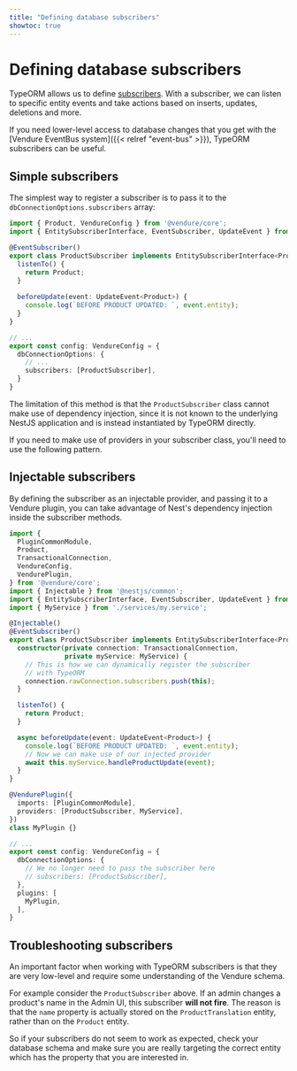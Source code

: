 ```yaml
---
title: "Defining database subscribers"
showtoc: true
---
```


# Defining database subscribers

TypeORM allows us to define [subscribers](https://typeorm.io/listeners-and-subscribers#what-is-a-subscriber). With a subscriber, we can listen to specific entity events and take actions based on inserts, updates, deletions and more.

If you need lower-level access to database changes that you get with the [Vendure EventBus system]({{< relref "event-bus" >}}), TypeORM subscribers can be useful.

## Simple subscribers

The simplest way to register a subscriber is to pass it to the `dbConnectionOptions.subscribers` array:

```TypeScript
import { Product, VendureConfig } from '@vendure/core';
import { EntitySubscriberInterface, EventSubscriber, UpdateEvent } from 'typeorm';

@EventSubscriber()
export class ProductSubscriber implements EntitySubscriberInterface<Product> {
  listenTo() {
    return Product;
  }
  
  beforeUpdate(event: UpdateEvent<Product>) {
    console.log(`BEFORE PRODUCT UPDATED: `, event.entity);
  }
}

// ...
export const config: VendureConfig = {
  dbConnectionOptions: {
    // ...
    subscribers: [ProductSubscriber],
  }
}
```
The limitation of this method is that the `ProductSubscriber` class cannot make use of dependency injection, since it is not known to the underlying NestJS application and is instead instantiated by TypeORM directly.

If you need to make use of providers in your subscriber class, you'll need to use the following pattern.

## Injectable subscribers

By defining the subscriber as an injectable provider, and passing it to a Vendure plugin, you can take advantage of Nest's dependency injection inside the subscriber methods.

```TypeScript
import {
  PluginCommonModule,
  Product,
  TransactionalConnection,
  VendureConfig,
  VendurePlugin,
} from '@vendure/core';
import { Injectable } from '@nestjs/common';
import { EntitySubscriberInterface, EventSubscriber, UpdateEvent } from 'typeorm';
import { MyService } from './services/my.service';

@Injectable()
@EventSubscriber()
export class ProductSubscriber implements EntitySubscriberInterface<Product> {
  constructor(private connection: TransactionalConnection,
              private myService: MyService) {
    // This is how we can dynamically register the subscriber
    // with TypeORM
    connection.rawConnection.subscribers.push(this);
  }

  listenTo() {
    return Product;
  }

  async beforeUpdate(event: UpdateEvent<Product>) {
    console.log(`BEFORE PRODUCT UPDATED: `, event.entity);
    // Now we can make use of our injected provider
    await this.myService.handleProductUpdate(event);
  }
}

@VendurePlugin({
  imports: [PluginCommonModule],
  providers: [ProductSubscriber, MyService],
})
class MyPlugin {}

// ...
export const config: VendureConfig = {
  dbConnectionOptions: {
    // We no longer need to pass the subscriber here
    // subscribers: [ProductSubscriber],
  },
  plugins: [
    MyPlugin,  
  ],
}
```

## Troubleshooting subscribers

An important factor when working with TypeORM subscribers is that they are very low-level and require some understanding of the Vendure schema.

For example consider the `ProductSubscriber` above. If an admin changes a product's name in the Admin UI, this subscriber **will not fire**. The reason is that the `name` property is actually stored on the `ProductTranslation` entity, rather than on the `Product` entity.

So if your subscribers do not seem to work as expected, check your database schema and make sure you are really targeting the correct entity which has the property that you are interested in.


